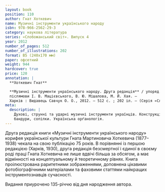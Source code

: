 ```yaml
---
layout: book
position: 110
author: Гнат Хоткевич
name: Музичні інструменти українського народу
isbn: 978-966-2562-29-3
category: наукова література
series: «Слобожанський світ». Випуск 4
year: 2012
number_of_pages: 512
number_of_illustrations: 202
format: В5 (240х170 мм)
paper: офсетний
weight: 944
hardcover: true
price: 120
annotation: |
  **Хоткевич Гнат**

  **Музичні інструменти українського народу. Друга редакція** / упоряд., підг. тексту, покажч. О. О. Савчук ;
  післямови І. В. Мацієвського, В. Ю. Мішалова, М. Й. Хая. —
  Харків : Видавець Савчук О. О., 2012. — 512 с. ; 202 іл. — (Cерія «Слобожанський світ». Випуск 4).
meta:
  description: |
    Духові, струнні та ударні музичні інструменти українців. Конструкція та опис скрипки, цимбалів,
    бандури, сопілки. Українська орґанологія.
---
```


Друга редакція книги «Музичні інструменти українського народу» корифея української культури Гната Мартиновича
Хоткевича (1877–1938) чекала на свою публікацію 75 років. В порівнянні із першою редакцією (Харків, 1930),
друга редакція безсмертної і єдиної в своєму роді праці Гната Хоткевича не лише вдвічі більша за обсягом,
а має відмінності на концептуальному й теоретичному рівнях. Книга проілюстрована раритетними зображеннями,
доповнена цікавими фотобіографічними матеріалами та фаховими статтями найкращих інструментознавців сучасності.

Видання приурочено 135-річчю від дня народження автора.

